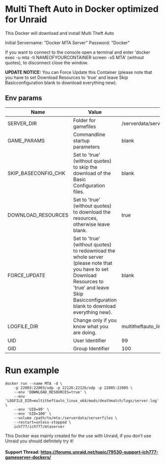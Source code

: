 # Multi Theft Auto in Docker optimized for Unraid

This Docker will download and install Multi Theft Auto

Initial Servername: "Docker MTA Server" Password: "Docker"

If you want to connect to the console open a terminal and enter 'docker exec -u mta -ti NAMEOFYOURCONTAINER screen -xS MTA' (without quotes), to disconnect close the window.

**UPDATE NOTICE:** You can Force Update this Container (please note that you have to set Download Resources to 'true' and leave Skip Basicconfiguration blank to download everything new). 

## Env params

| Name | Value | Example |
| --- | --- | --- |
| SERVER_DIR | Folder for gamefiles | /serverdata/serverfiles |
| GAME_PARAMS | Commandline startup parameters | blank |
| SKIP_BASECONFIG_CHK | Set to 'true' (without quotes) to skip the download of the Basic Configuration files. | blank |
| DOWNLOAD_RESOURCES | Set to 'true' (without quotes) to download the resources, otherwise leave blank. | true |
| FORCE_UPDATE | Set to 'true' (without quotes) to redownload the whole server (please note that you have to set Download Resources to 'true' and leave Skip Basicconfiguration blank to download everything new).  | blank |
| LOGFILE_DIR | Change only if you know what you are doing. | multitheftauto_linux_x64/mods/deathmatch/logs/server.log |
| UID | User Identifier | 99 |
| GID | Group Identifier | 100 |

# Run example
```
docker run --name MTA -d \
    -p 22003:22003/udp -p 22126:22126/udp -p 22005:22005 \
    --env 'DOWNLOAD_RESOURCES=true' \
    --env 'LOGFILE_DIR=multitheftauto_linux_x64/mods/deathmatch/logs/server.log' \
    --env 'UID=99' \
    --env 'GID=100' \
    --volume /path/to/mta:/serverdata/serverfiles \
    --restart=unless-stopped \
    ich777/ich777/mtaserver
```

This Docker was mainly created for the use with Unraid, if you don’t use Unraid you should definitely try it!

#### Support Thread: https://forums.unraid.net/topic/79530-support-ich777-gameserver-dockers/